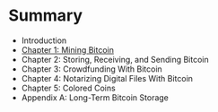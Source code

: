 # Summary

* Introduction
* [Chapter 1: Mining Bitcoin](chapter_1_mining_bitcoin.md)
* Chapter 2: Storing, Receiving, and Sending Bitcoin
* Chapter 3: Crowdfunding With Bitcoin
* Chapter 4: Notarizing Digital Files With Bitcoin
* Chapter 5: Colored Coins
* Appendix A: Long-Term Bitcoin Storage

